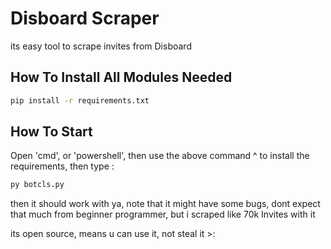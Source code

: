 # Disboard Scraper

its easy tool to scrape invites from Disboard

## How To Install All Modules Needed
```bash
pip install -r requirements.txt
```

## How To Start
Open 'cmd', or 'powershell', then use the above command ^ to install the requirements, then type :
```bash
py botcls.py
```
then it should work with ya, note that it might have some bugs, dont expect that much from beginner programmer, but i scraped like 70k Invites with it

its open source, means u can use it, not steal it >:
